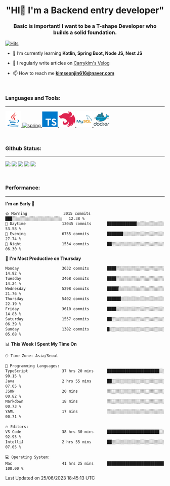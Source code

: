 <h1 align="center">"HI👋 I'm a Backend entry developer" </h1>
<h3 align="center">Basic is important! I want to be a T-shape Developer who builds a solid foundation.</h3>

[![Hits](https://hits.seeyoufarm.com/api/count/incr/badge.svg?url=https%3A%2F%2Fgithub.com%2Fgimseonjin&count_bg=%2318BFE5&title_bg=%23555555&icon=ko-fi.svg&icon_color=%23E7E7E7&title=hits&edge_flat=false)](https://hits.seeyoufarm.com)

- 🌱 I’m currently learning **Kotlin, Spring Boot, Node JS, Nest JS**

- 📝 I regularly write articles on [Carrykim's Velog](https://velog.io/@carrykim)

- 📫 How to reach me **kimseonjin616@naver.com**

<br/>

<h3 align="left">Languages and Tools:</h3>

***

<p align="left"> 
 <a href="https://www.java.com" target="_blank" rel="noreferrer"> <img src="https://raw.githubusercontent.com/devicons/devicon/master/icons/java/java-original.svg" alt="java" width="10%" height="10%"/> </a>
 <a href="https://spring.io/" target="_blank" rel="noreferrer"> <img src="https://www.vectorlogo.zone/logos/springio/springio-icon.svg" alt="spring" width="10%" height="10%"/> </a>
  <a href="https://www.typescriptlang.org/" target="_blank" rel="noreferrer"> <img src="https://raw.githubusercontent.com/devicons/devicon/master/icons/typescript/typescript-original.svg" alt="typescript" width="10%" height="10%"/> </a>
<a href="https://nestjs.com/" target="_blank" rel="noreferrer"> <img src="https://raw.githubusercontent.com/devicons/devicon/master/icons/nestjs/nestjs-plain.svg" alt="nestjs" width="10%" height="10%"/> </a> 
<a href="https://www.mysql.com/" target="_blank" rel="noreferrer"> <img src="https://raw.githubusercontent.com/devicons/devicon/master/icons/mysql/mysql-original-wordmark.svg" alt="mysql" width="10%" height="10%"/>  </a>
 <a href="https://www.docker.com/" target="_blank" rel="noreferrer"> <img src="https://raw.githubusercontent.com/devicons/devicon/master/icons/docker/docker-original-wordmark.svg" alt="docker" width="10%" height="10%"/> </a>
 </p>
</p>

<br/>

<h3 align="left">Github Status:</h3>

***

![](http://github-profile-summary-cards.vercel.app/api/cards/profile-details?username=gimseonjin&theme=nord_bright)
![](http://github-profile-summary-cards.vercel.app/api/cards/repos-per-language?username=gimseonjin&theme=nord_bright)
![](http://github-profile-summary-cards.vercel.app/api/cards/most-commit-language?username=gimseonjin&theme=nord_bright)
![](http://github-profile-summary-cards.vercel.app/api/cards/stats?username=gimseonjin&theme=nord_bright)
![](http://github-profile-summary-cards.vercel.app/api/cards/productive-time?username=gimseonjin&theme=nord_bright&utcOffset=8)


<br/>

<h3 align="left">Performance:</h3>

***

<!--START_SECTION:waka-->
**I'm an Early 🐤** 

```text
🌞 Morning                3015 commits        ███░░░░░░░░░░░░░░░░░░░░░░   12.38 % 
🌆 Daytime                13045 commits       █████████████░░░░░░░░░░░░   53.58 % 
🌃 Evening                6755 commits        ███████░░░░░░░░░░░░░░░░░░   27.74 % 
🌙 Night                  1534 commits        ██░░░░░░░░░░░░░░░░░░░░░░░   06.30 % 
```
📅 **I'm Most Productive on Thursday** 

```text
Monday                   3632 commits        ████░░░░░░░░░░░░░░░░░░░░░   14.92 % 
Tuesday                  3468 commits        ████░░░░░░░░░░░░░░░░░░░░░   14.24 % 
Wednesday                5298 commits        █████░░░░░░░░░░░░░░░░░░░░   21.76 % 
Thursday                 5402 commits        ██████░░░░░░░░░░░░░░░░░░░   22.19 % 
Friday                   3610 commits        ████░░░░░░░░░░░░░░░░░░░░░   14.83 % 
Saturday                 1557 commits        ██░░░░░░░░░░░░░░░░░░░░░░░   06.39 % 
Sunday                   1382 commits        █░░░░░░░░░░░░░░░░░░░░░░░░   05.68 % 
```


📊 **This Week I Spent My Time On** 

```text
🕑︎ Time Zone: Asia/Seoul

💬 Programming Languages: 
TypeScript               37 hrs 20 mins      ███████████████████████░░   90.15 % 
Java                     2 hrs 55 mins       ██░░░░░░░░░░░░░░░░░░░░░░░   07.05 % 
JSON                     20 mins             ░░░░░░░░░░░░░░░░░░░░░░░░░   00.82 % 
Markdown                 18 mins             ░░░░░░░░░░░░░░░░░░░░░░░░░   00.73 % 
YAML                     17 mins             ░░░░░░░░░░░░░░░░░░░░░░░░░   00.71 % 

🔥 Editors: 
VS Code                  38 hrs 30 mins      ███████████████████████░░   92.95 % 
IntelliJ                 2 hrs 55 mins       ██░░░░░░░░░░░░░░░░░░░░░░░   07.05 % 

💻 Operating System: 
Mac                      41 hrs 25 mins      █████████████████████████   100.00 % 
```


 Last Updated on 25/06/2023 18:45:13 UTC
<!--END_SECTION:waka-->

<div align="center">
  
